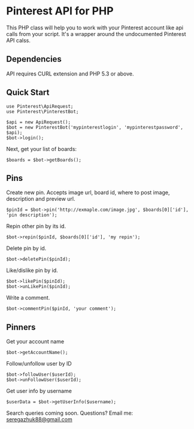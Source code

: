# Pinterest API for PHP
This PHP class will help you to work with your Pinterest account like
api calls from your script. It's a wrapper around the undocumented Pinterest
API calss.

## Dependencies

API requires CURL extension and PHP 5.3 or above.


## Quick Start

	use Pinterest\ApiRequest;
	use Pinterest\PinterestBot;
	
	$api = new ApiRequest();
	$bot = new PinterestBot('mypinterestlogin', 'mypinterestpassword', $api);
	$bot->login();

Next, get your list of boards:

    $boards = $bot->getBoards();

## Pins

Create new pin. Accepts image url, board id, where to post image, description and preview url.
 
    $pinId = $bot->pin('http://exmaple.com/image.jpg', $boards[0]['id'], 'pin description');
    
Repin other pin by its id.

    $bot->repin($pinId, $boards[0]['id'], 'my repin');
    
Delete pin by id.
 
    $bot->deletePin($pinId);
   
Like/dislike pin by id.

	$bot->likePin($pinId);
	$bot->unLikePin($pinId);

Write a comment.

	$bot->commentPin($pinId, 'your comment');

## Pinners

Get your account name

	$bot->getAccountName();
	
Follow/unfollow user by ID

	$bot->followUser($userId);
	$bot->unFollowUser($userId);
	
Get user info by username

	$userData = $bot->getUserInfo($username);
	
Search queries coming soon.
Questions?  Email me:  seregazhuk88@gmail.com
